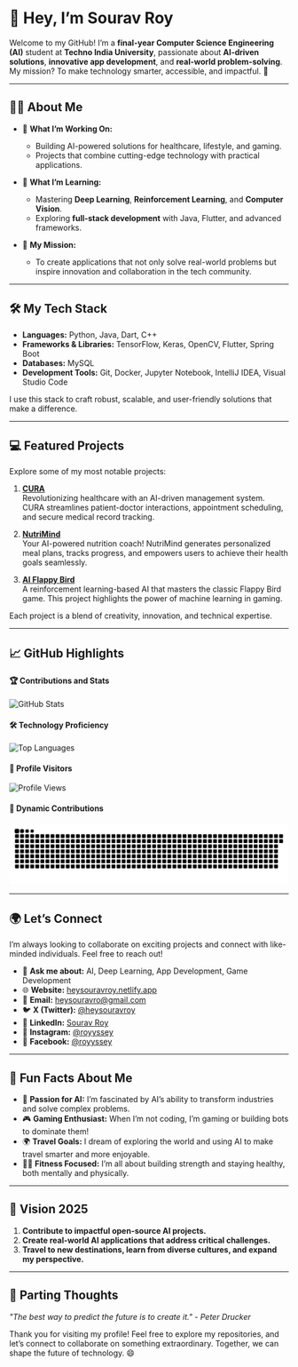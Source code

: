 # 🌟 Hey, I’m Sourav Roy  

Welcome to my GitHub! I’m a **final-year Computer Science Engineering (AI)** student at **Techno India University**, passionate about **AI-driven solutions**, **innovative app development**, and **real-world problem-solving**. My mission? To make technology smarter, accessible, and impactful. 🚀

---

## 👨‍💻 About Me

- 🔭 **What I’m Working On:**  
   - Building AI-powered solutions for healthcare, lifestyle, and gaming.  
   - Projects that combine cutting-edge technology with practical applications.

- 🌱 **What I’m Learning:**  
   - Mastering **Deep Learning**, **Reinforcement Learning**, and **Computer Vision**.  
   - Exploring **full-stack development** with Java, Flutter, and advanced frameworks.

- 🎯 **My Mission:**  
   - To create applications that not only solve real-world problems but inspire innovation and collaboration in the tech community.

---

## 🛠️ My Tech Stack

- **Languages:** Python, Java, Dart, C++  
- **Frameworks & Libraries:** TensorFlow, Keras, OpenCV, Flutter, Spring Boot  
- **Databases:** MySQL  
- **Development Tools:** Git, Docker, Jupyter Notebook, IntelliJ IDEA, Visual Studio Code  

I use this stack to craft robust, scalable, and user-friendly solutions that make a difference.

---

## 💻 Featured Projects

Explore some of my most notable projects:

1. **[CURA](https://github.com/heysouravroy/CURA)**  
   Revolutionizing healthcare with an AI-driven management system. CURA streamlines patient-doctor interactions, appointment scheduling, and secure medical record tracking.  

2. **[NutriMind](https://github.com/heysouravroy/NutriMind)**  
   Your AI-powered nutrition coach! NutriMind generates personalized meal plans, tracks progress, and empowers users to achieve their health goals seamlessly.  

3. **[AI Flappy Bird](https://github.com/heysouravroy/AI_Flappy_Bird)**  
   A reinforcement learning-based AI that masters the classic Flappy Bird game. This project highlights the power of machine learning in gaming.  

Each project is a blend of creativity, innovation, and technical expertise.

---

## 📈 GitHub Highlights

#### 🏆 Contributions and Stats
![GitHub Stats](https://github-readme-stats.vercel.app/api?username=heysouravroy&show_icons=true&count_private=true&hide_title=true&theme=radical)

#### 🛠️ Technology Proficiency
![Top Languages](https://github-readme-stats.vercel.app/api/top-langs/?username=heysouravroy&layout=compact&theme=radical)

#### 👀 Profile Visitors
![Profile Views](https://komarev.com/ghpvc/?username=heysouravroy)

#### 🐍 Dynamic Contributions
<picture>
  <source media="(prefers-color-scheme: dark)" srcset="https://github.com/heysouravroy/heysouravroy/blob/output/github-snake-dark.svg">
  <source media="(prefers-color-scheme: light)" srcset="https://github.com/heysouravroy/heysouravroy/blob/output/github-snake.svg">
  <img alt="Snake animation" src="https://github.com/heysouravroy/heysouravroy/blob/output/github-snake.svg">
</picture>

---

## 🌍 Let’s Connect

I’m always looking to collaborate on exciting projects and connect with like-minded individuals. Feel free to reach out!

- 💬 **Ask me about:** AI, Deep Learning, App Development, Game Development  
- 🌐 **Website:** [heysouravroy.netlify.app](https://heysouravroy.netlify.app)  
- 📧 **Email:** [heysouravro@gmail.com](mailto:heysouravro@gmail.com)  
- 🐦 **X (Twitter):** [@heysouravroy](https://x.com/heysouravroy)  
- 📱 **LinkedIn:** [Sourav Roy](https://linkedin.com/in/heysouravroy)  
- 📸 **Instagram:** [@royyssey](https://instagram.com/royyssey)  
- 📘 **Facebook:** [@royyssey](https://facebook.com/royyssey)  

---

## 🔮 Fun Facts About Me

- 🧠 **Passion for AI:** I’m fascinated by AI’s ability to transform industries and solve complex problems.  
- 🎮 **Gaming Enthusiast:** When I’m not coding, I’m gaming or building bots to dominate them!  
- 🌍 **Travel Goals:** I dream of exploring the world and using AI to make travel smarter and more enjoyable.  
- 🏋️‍♂️ **Fitness Focused:** I’m all about building strength and staying healthy, both mentally and physically.  

---

## 🎯 Vision 2025

1. **Contribute to impactful open-source AI projects.**  
2. **Create real-world AI applications that address critical challenges.**  
3. **Travel to new destinations, learn from diverse cultures, and expand my perspective.**  

---

## 🌟 Parting Thoughts

*"The best way to predict the future is to create it." - Peter Drucker*  

Thank you for visiting my profile! Feel free to explore my repositories, and let’s connect to collaborate on something extraordinary. Together, we can shape the future of technology. 😄
